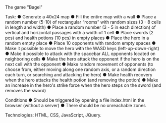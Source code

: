 The game "Bagel"

Task:
● Generate a 40x24 map
● Fill the entire map with a wall
● Place a random number (5-10) of rectangular “rooms” with random sizes (3 - 8 cells in length and width)
● Place a random number (3 - 5 in each direction)
of vertical and horizontal passages with a width of 1 cell
● Place swords (2 pcs) and health potions (10 pcs) in empty places
● Place the hero in a random empty place
● Place 10 opponents with random empty spaces
● Make it possible to move the hero with the WASD keys
(left-up-down-right)
● Make it possible to attack with the spacebar ALL opponents
located on neighboring cells
● Make the hero attack the opponent if the hero is on the next cell with the opponent
● Make random movement of opponents (to choose from, either moving along one random axis, or a random direction each turn, or searching and attacking the hero)
● Make health recovery when the hero attacks the
health potion (and removing the potion)
● Make an increase in the hero's strike force when the hero steps on the sword
(and removes the sword)

Conditions
● Should be triggered by opening a file index.html in the browser (without a server)
● There should be no unreachable zones

Technologies: HTML, CSS, JavaScript, JQuery.
